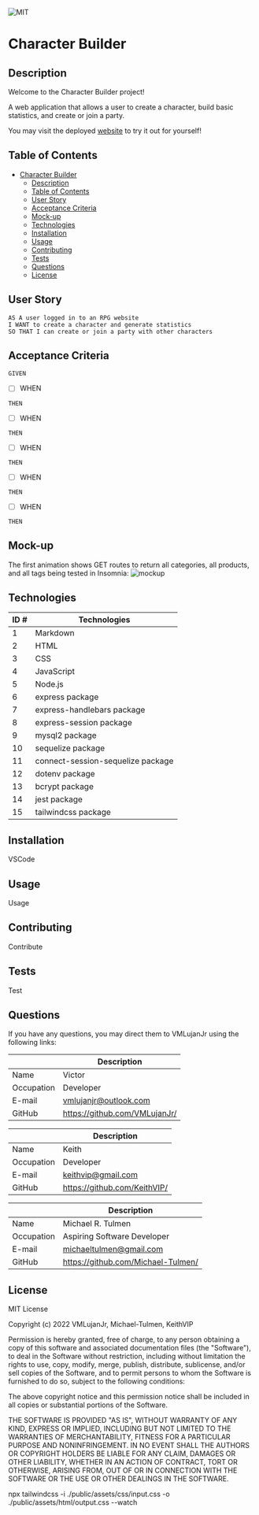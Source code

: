 ![MIT](https://img.shields.io/badge/License-MIT-blue)

# Character Builder

## Description

Welcome to the Character Builder project!

A web application that allows a user to create a character, build basic statistics, and create or join a party.

You may visit the deployed [website](?) to try it out for yourself!

## Table of Contents

- [Character Builder](#character-builder)
  - [Description](#description)
  - [Table of Contents](#table-of-contents)
  - [User Story](#user-story)
  - [Acceptance Criteria](#acceptance-criteria)
  - [Mock-up](#mock-up)
  - [Technologies](#technologies)
  - [Installation](#installation)
  - [Usage](#usage)
  - [Contributing](#contributing)
  - [Tests](#tests)
  - [Questions](#questions)
  - [License](#license)

## User Story

```
AS A user logged in to an RPG website
I WANT to create a character and generate statistics
SO THAT I can create or join a party with other characters
```

## Acceptance Criteria

```
GIVEN
```

- [ ] WHEN

```
THEN
```

- [ ] WHEN

```
THEN
```

- [ ] WHEN

```
THEN
```

- [ ] WHEN

```
THEN
```

- [ ] WHEN

```
THEN
```

## Mock-up

The first animation shows GET routes to return all categories, all products, and all tags being tested in Insomnia:
![mockup](./public/assets/images/image.png)

## Technologies

| ID # | Technologies                      |
| ---- | --------------------------------- |
| 1    | Markdown                          |
| 2    | HTML                              |
| 3    | CSS                               |
| 4    | JavaScript                        |
| 5    | Node.js                           |
| 6    | express package                   |
| 7    | express-handlebars package        |
| 8    | express-session package           |
| 9    | mysql2 package                    |
| 10   | sequelize package                 |
| 11   | connect-session-sequelize package |
| 12   | dotenv package                    |
| 13   | bcrypt package                    |
| 14   | jest package                      |
| 15   | tailwindcss package               |

## Installation

VSCode

## Usage

Usage

## Contributing

Contribute

## Tests

Test

## Questions

If you have any questions, you may direct them to VMLujanJr using the following links:

|            | Description                     |
| ---------- | ------------------------------- |
| Name       | Victor                          |
| Occupation | Developer                       |
| E-mail     | <vmlujanjr@outlook.com>         |
| GitHub     | <https://github.com/VMLujanJr/> |

|            | Description                    |
| ---------- | ------------------------------ |
| Name       | Keith                          |
| Occupation | Developer                      |
| E-mail     | <keithvip@gmail.com>           |
| GitHub     | <https://github.com/KeithVIP/> |

|            | Description                          |
| ---------- | ------------------------------------ |
| Name       | Michael R. Tulmen                    |
| Occupation | Aspiring Software Developer          |
| E-mail     | <michaeltulmen@gmail.com>            |
| GitHub     | <https://github.com/Michael-Tulmen/> |

## License

MIT License

Copyright (c) 2022 VMLujanJr, Michael-Tulmen, KeithVIP

Permission is hereby granted, free of charge, to any person obtaining a copy
of this software and associated documentation files (the "Software"), to deal
in the Software without restriction, including without limitation the rights
to use, copy, modify, merge, publish, distribute, sublicense, and/or sell
copies of the Software, and to permit persons to whom the Software is
furnished to do so, subject to the following conditions:

The above copyright notice and this permission notice shall be included in all
copies or substantial portions of the Software.

THE SOFTWARE IS PROVIDED "AS IS", WITHOUT WARRANTY OF ANY KIND, EXPRESS OR
IMPLIED, INCLUDING BUT NOT LIMITED TO THE WARRANTIES OF MERCHANTABILITY,
FITNESS FOR A PARTICULAR PURPOSE AND NONINFRINGEMENT. IN NO EVENT SHALL THE
AUTHORS OR COPYRIGHT HOLDERS BE LIABLE FOR ANY CLAIM, DAMAGES OR OTHER
LIABILITY, WHETHER IN AN ACTION OF CONTRACT, TORT OR OTHERWISE, ARISING FROM,
OUT OF OR IN CONNECTION WITH THE SOFTWARE OR THE USE OR OTHER DEALINGS IN THE
SOFTWARE.

npx tailwindcss -i ./public/assets/css/input.css -o ./public/assets/html/output.css --watch